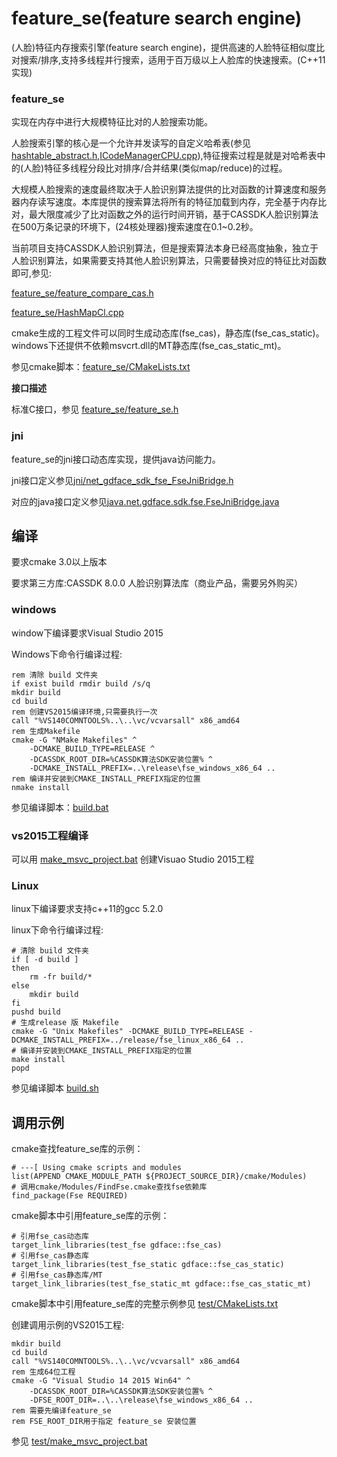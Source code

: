 # feature_se(feature search engine)

(人脸)特征内存搜索引擎(feature search engine)，提供高速的人脸特征相似度比对搜索/排序,支持多线程并行搜索，适用于百万级以上人脸库的快速搜索。(C++11实现)

### feature_se

实现在内存中进行大规模特征比对的人脸搜索功能。

人脸搜索引擎的核心是一个允许并发读写的自定义哈希表(参见 [hashtable_abstract.h](feature_se/hashtable_abstract.h),[ICodeManagerCPU.cpp](feature_se/ICodeManagerCPU.cpp)),特征搜索过程是就是对哈希表中的(人脸)特征多线程分段比对排序/合并结果(类似map/reduce)的过程。

大规模人脸搜索的速度最终取决于人脸识别算法提供的比对函数的计算速度和服务器内存读写速度。本库提供的搜索算法将所有的特征加载到内存，完全基于内存比对，最大限度减少了比对函数之外的运行时间开销，基于CASSDK人脸识别算法在500万条记录的环境下，(24核处理器)搜索速度在0.1~0.2秒。

当前项目支持CASSDK人脸识别算法，但是搜索算法本身已经高度抽象，独立于人脸识别算法，如果需要支持其他人脸识别算法，只需要替换对应的特征比对函数即可,参见:

[feature_se/feature_compare_cas.h](feature_se/feature_compare_cas.h)

[feature_se/HashMapCl.cpp](feature_se/HashMapCl.cpp)


cmake生成的工程文件可以同时生成动态库(fse_cas)，静态库(fse_cas_static)。windows下还提供不依赖msvcrt.dll的MT静态库(fse_cas_static_mt)。

参见cmake脚本：[feature_se/CMakeLists.txt](feature_se/CMakeLists.txt)

**接口描述**

标准C接口，参见 [feature_se/feature_se.h](feature_se/feature_se.h)

### jni

feature_se的jni接口动态库实现，提供java访问能力。

jni接口定义参见[jni/net_gdface_sdk_fse_FseJniBridge.h](jni/net_gdface_sdk_fse_FseJniBridge.h)

对应的java接口定义参见[java.net.gdface.sdk.fse.FseJniBridge.java](https://gitee.com/l0km/faceapi/blob/master/faceapi-base/src/main/java/net/gdface/sdk/fse/FseJniBridge.java)

## 编译

要求cmake 3.0以上版本

要求第三方库:CASSDK 8.0.0 人脸识别算法库（商业产品，需要另外购买）

### windows

window下编译要求Visual Studio 2015

Windows下命令行编译过程:

	rem 清除 build 文件夹
	if exist build rmdir build /s/q
	mkdir build
	cd build
	rem 创建VS2015编译环境,只需要执行一次
	call "%VS140COMNTOOLS%..\..\vc/vcvarsall" x86_amd64
	rem 生成Makefile
	cmake -G "NMake Makefiles" ^ 
		-DCMAKE_BUILD_TYPE=RELEASE ^
		-DCASSDK_ROOT_DIR=%CASSDK算法SDK安装位置% ^
		-DCMAKE_INSTALL_PREFIX=..\release\fse_windows_x86_64 ..
	rem 编译并安装到CMAKE_INSTALL_PREFIX指定的位置
	nmake install 

参见编译脚本：[build.bat](build.bat)

### vs2015工程编译

可以用 [make_msvc_project.bat](make_msvc_project.bat) 创建Visuao Studio 2015工程

### Linux

linux下编译要求支持c++11的gcc 5.2.0

linux下命令行编译过程:

	# 清除 build 文件夹
	if [ -d build ]
	then 
		rm -fr build/*
	else 
		mkdir build
	fi
	pushd build
	# 生成release 版 Makefile
	cmake -G "Unix Makefiles" -DCMAKE_BUILD_TYPE=RELEASE -DCMAKE_INSTALL_PREFIX=../release/fse_linux_x86_64 ..
	# 编译并安装到CMAKE_INSTALL_PREFIX指定的位置
	make install
	popd

参见编译脚本 [build.sh](build.sh)

## 调用示例

cmake查找feature_se库的示例：

	# ---[ Using cmake scripts and modules
	list(APPEND CMAKE_MODULE_PATH ${PROJECT_SOURCE_DIR}/cmake/Modules)
	# 调用cmake/Modules/FindFse.cmake查找fse依赖库
	find_package(Fse REQUIRED)

cmake脚本中引用feature_se库的示例：

	# 引用fse_cas动态库
	target_link_libraries(test_fse gdface::fse_cas)
	# 引用fse_cas静态库
	target_link_libraries(test_fse_static gdface::fse_cas_static)
	# 引用fse_cas静态库/MT
	target_link_libraries(test_fse_static_mt gdface::fse_cas_static_mt)

cmake脚本中引用feature_se库的完整示例参见 [test/CMakeLists.txt](test/CMakeLists.txt)

创建调用示例的VS2015工程:

	mkdir build
	cd build
	call "%VS140COMNTOOLS%..\..\vc/vcvarsall" x86_amd64
	rem 生成64位工程
	cmake -G "Visual Studio 14 2015 Win64" ^
		-DCASSDK_ROOT_DIR=%CASSDK算法SDK安装位置% ^
		-DFSE_ROOT_DIR=..\..\release\fse_windows_x86_64 ..
	rem 需要先编译feature_se
	rem FSE_ROOT_DIR用于指定 feature_se 安装位置

参见 [test/make_msvc_project.bat](test/make_msvc_project.bat) 
